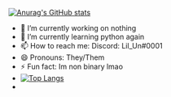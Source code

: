 [![Anurag's GitHub stats](https://github-readme-stats.vercel.app/api?username=un-simp)](https://github.com/anuraghazra/github-readme-stats)

- 🔭 I’m currently working on nothing
- 🌱 I’m currently learning python again
- 📫 How to reach me: Discord: Lil_Un#0001
- 😄 Pronouns: They/Them
- ⚡ Fun fact: Im non binary lmao
- [![Top Langs](https://github-readme-stats.vercel.app/api/top-langs/?username=un-simp&layout=compact)](https://github.com/anuraghazra/github-readme-stats)
- 

